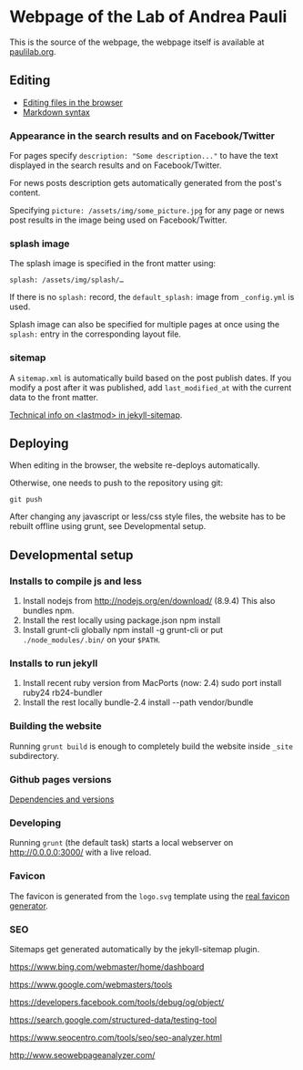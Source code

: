 Webpage of the Lab of Andrea Pauli
==================================

This is the source of the webpage, the webpage itself is available at [paulilab.org](http:/paulilab.org/).

Editing
-------

* [Editing files in the browser](https://help.github.com/articles/editing-files-in-your-repository/)
* [Markdown syntax](https://daringfireball.net/projects/markdown/syntax)

### Appearance in the search results and on Facebook/Twitter

For pages specify `description: "Some description..."` to have the text displayed in the search results and on Facebook/Twitter.

For news posts description gets automatically generated from the post's content.

Specifying `picture: /assets/img/some_picture.jpg` for any page or news post results in the image being used on Facebook/Twitter.


### splash image

The splash image is specified in the front matter using:

    splash: /assets/img/splash/…

If there is no `splash:` record, the `default_splash:` image from `_config.yml`
is used.

Splash image can also be specified for multiple pages at once using the
`splash:` entry in the corresponding layout file.


### sitemap

A `sitemap.xml` is automatically build based on the post publish dates. If you
modify a post after it was published, add `last_modified_at` with the current
data to the front matter.

[Technical info on &lt;lastmod&gt; in
jekyll-sitemap](https://github.com/jekyll/jekyll-sitemap#lastmod-tag).


Deploying
---------

When editing in the browser, the website re-deploys automatically.

Otherwise, one needs to push to the repository using git:

    git push

After changing any javascript or less/css style files, the website has to be
rebuilt offline using grunt, see Developmental setup.

Developmental setup
-------------------

### Installs to compile js and less

1. Install nodejs from http://nodejs.org/en/download/ (8.9.4)
   This also bundles npm.
2. Install the rest locally using package.json
    npm install
3. Install grunt-cli globally
    npm install -g grunt-cli
   or put `./node_modules/.bin/` on your `$PATH`.

### Installs to run jekyll

1. Install recent ruby version from MacPorts (now: 2.4)
    sudo port install ruby24 rb24-bundler
2. Install the rest locally
    bundle-2.4 install --path vendor/bundle

### Building the website

Running `grunt build` is enough to completely build the website inside `_site`
subdirectory.


### Github pages versions

[Dependencies and versions](https://pages.github.com/versions/)

### Developing

Running `grunt` (the default task) starts a local webserver on
http://0.0.0.0:3000/ with a live reload.

### Favicon

The favicon is generated from the `logo.svg` template using the [real favicon
generator](http://realfavicongenerator.net/).

### SEO

Sitemaps get generated automatically by the jekyll-sitemap plugin.

https://www.bing.com/webmaster/home/dashboard

https://www.google.com/webmasters/tools

https://developers.facebook.com/tools/debug/og/object/

https://search.google.com/structured-data/testing-tool

https://www.seocentro.com/tools/seo/seo-analyzer.html

http://www.seowebpageanalyzer.com/
